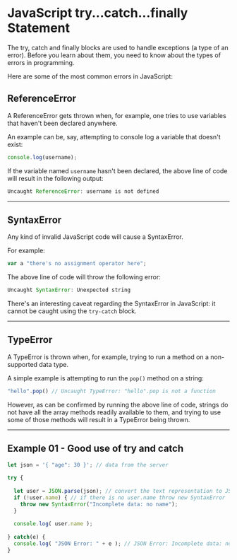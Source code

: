 # JavaScript try...catch...finally Statement

The try, catch and finally blocks are used to handle exceptions (a type of an error). Before you learn about them, you need to know about the types of errors in programming.

Here are some of the most common errors in JavaScript: 

## ReferenceError 

A ReferenceError gets thrown when, for example, one tries to use variables that haven't been declared anywhere.

An example can be, say, attempting to console log a variable that doesn't exist:

```js
console.log(username);
```
If the variable named ```username``` hasn't been declared, the above line of code will result in the following output:

```js
Uncaught ReferenceError: username is not defined
```

***

## SyntaxError 

Any kind of invalid JavaScript code will cause a SyntaxError.

For example:

```js
var a "there's no assignment operator here";
```

The above line of code will throw the following error:  

```js
Uncaught SyntaxError: Unexpected string
```

There's an interesting caveat regarding the SyntaxError in JavaScript: it cannot be caught using the ```try-catch``` block.  

***

## TypeError 

A TypeError is thrown when, for example, trying to run a method on a non-supported data type.

A simple example is attempting to run the ```pop()``` method on a string:

```js
"hello".pop() // Uncaught TypeError: "hello".pop is not a function
```

However, as can be confirmed by running the above line of code, strings do not have all the array methods readily available to them, and trying to use some of those methods will result in a TypeError being thrown.  

***

## Example 01 - Good use of try and catch

```js
let json = '{ "age": 30 }'; // data from the server
 
try {
 
  let user = JSON.parse(json); // convert the text representation to JS object
  if (!user.name) { // if there is no user.name throw new SyntaxError
    throw new SyntaxError("Incomplete data: no name");
  }
 
  console.log( user.name );
 
} catch(e) {
  console.log( "JSON Error: " + e ); // JSON Error: Incomplete data: no name
}
```
